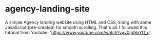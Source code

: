 # agency-landing-site
A simple Agency landing website using HTML and CSS, along with some JavaScript (pre-created) for smooth scrolling. That's all. 
I followed this tutorial from Youtube: 'https://www.youtube.com/watch?v=v0IgI8vYD_o'
